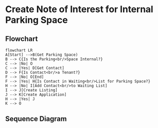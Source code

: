 # Create Note of Interest for Internal Parking Space

## Flowchart

```mermaid
flowchart LR
A[Start] -->B(Get Parking Space)
B --> C{Is the Parking<br/>Space Internal?}
C --> |No| O
C --> |Yes| D[Get Contact]
D --> F{Is Contact<br/>a Tenant?}
F --> |No| O[End]
F --> |Yes| H{Is Contact in Waiting<br/>List for Parking Space?}
H --> |No| I[Add Contact<br/>to Waiting List]
I --> J[Create Listing]
J --> K[Create Application]
H --> |Yes| J
K --> O
```

## Sequence Diagram
